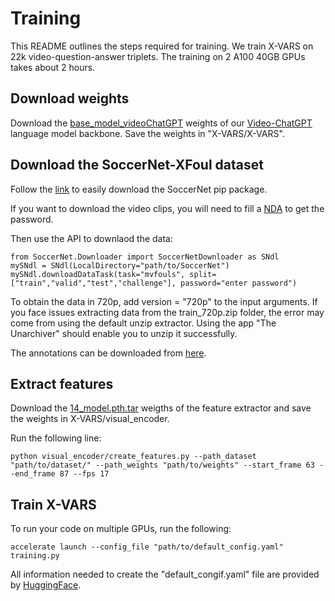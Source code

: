 # Training

This README outlines the steps required for training. We train X-VARS on 22k video-question-answer triplets. The training on 2 A100 40GB GPUs takes about 2 hours.

## Download weights
Download the [base_model_videoChatGPT](https://drive.google.com/drive/folders/1UbMAQVFrTB-DtEFUSmv8tBXuurrBfMUJ?usp=sharing) weights of our [Video-ChatGPT](https://drive.google.com/drive/folders/1UbMAQVFrTB-DtEFUSmv8tBXuurrBfMUJ?usp=sharing) language model backbone.
Save the weights in "X-VARS/X-VARS".

## Download the SoccerNet-XFoul dataset

Follow the [link](https://pypi.org/project/SoccerNet/) to easily download the SoccerNet pip package.

If you want to download the video clips, you will need to fill a [NDA](https://docs.google.com/forms/d/e/1FAIpQLSfYFqjZNm4IgwGnyJXDPk2Ko_lZcbVtYX73w5lf6din5nxfmA/viewform) to get the password.

Then use the API to downlaod the data:

```
from SoccerNet.Downloader import SoccerNetDownloader as SNdl
mySNdl = SNdl(LocalDirectory="path/to/SoccerNet")
mySNdl.downloadDataTask(task="mvfouls", split=["train","valid","test","challenge"], password="enter password")
```
To obtain the data in 720p, add version = "720p" to the input arguments. If you face issues extracting data from the train_720p.zip folder, the error may come from using the default unzip extractor. Using the app "The Unarchiver" should enable you to unzip it successfully.

The annotations can be downloaded from [here](https://drive.google.com/drive/folders/1UbMAQVFrTB-DtEFUSmv8tBXuurrBfMUJ?usp=sharing).

## Extract features
Download the [14_model.pth.tar](https://drive.google.com/drive/folders/1UbMAQVFrTB-DtEFUSmv8tBXuurrBfMUJ?usp=sharing) weigths of the feature extractor and save the weights in X-VARS/visual_encoder. 

Run the following line:

```
python visual_encoder/create_features.py --path_dataset "path/to/dataset/" --path_weights "path/to/weights" --start_frame 63 --end_frame 87 --fps 17 
```


## Train X-VARS
To run your code on multiple GPUs, run the following:

```
accelerate launch --config_file "path/to/default_config.yaml" training.py
```

All information needed to create the "default_congif.yaml" file are provided by [HuggingFace](https://huggingface.co/docs/accelerate/en/package_reference/cli).

